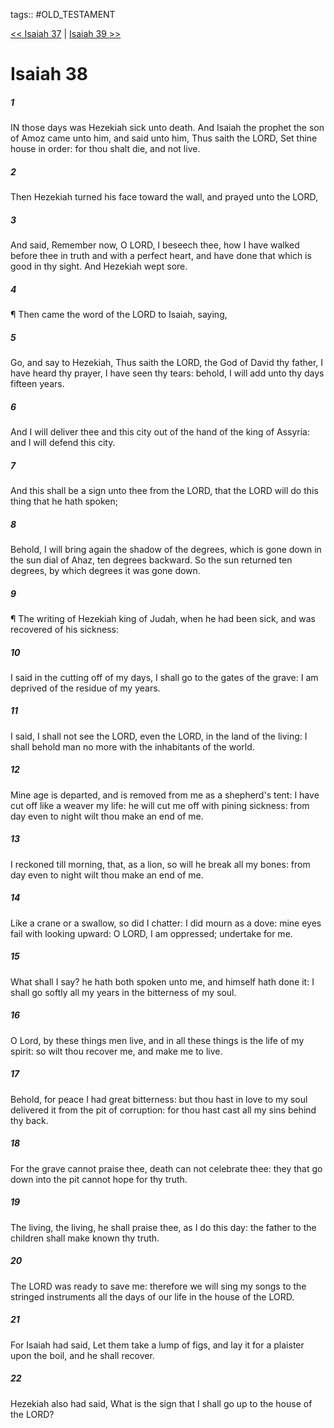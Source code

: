 tags:: #OLD_TESTAMENT

[<< Isaiah 37](OLD_TESTAMENT/23_Isaiah/Isaiah_37.md) | [Isaiah 39 >>](OLD_TESTAMENT/23_Isaiah/Isaiah_39.md)

# Isaiah 38

##### 1

IN those days was Hezekiah sick unto death. And Isaiah the prophet the son of Amoz came unto him, and said unto him, Thus saith the LORD, Set thine house in order: for thou shalt die, and not live.

##### 2

Then Hezekiah turned his face toward the wall, and prayed unto the LORD,

##### 3

And said, Remember now, O LORD, I beseech thee, how I have walked before thee in truth and with a perfect heart, and have done that which is good in thy sight. And Hezekiah wept sore.

##### 4

¶ Then came the word of the LORD to Isaiah, saying,

##### 5

Go, and say to Hezekiah, Thus saith the LORD, the God of David thy father, I have heard thy prayer, I have seen thy tears: behold, I will add unto thy days fifteen years.

##### 6

And I will deliver thee and this city out of the hand of the king of Assyria: and I will defend this city.

##### 7

And this shall be a sign unto thee from the LORD, that the LORD will do this thing that he hath spoken;

##### 8

Behold, I will bring again the shadow of the degrees, which is gone down in the sun dial of Ahaz, ten degrees backward. So the sun returned ten degrees, by which degrees it was gone down.

##### 9

¶ The writing of Hezekiah king of Judah, when he had been sick, and was recovered of his sickness:

##### 10

I said in the cutting off of my days, I shall go to the gates of the grave: I am deprived of the residue of my years.

##### 11

I said, I shall not see the LORD, even the LORD, in the land of the living: I shall behold man no more with the inhabitants of the world.

##### 12

Mine age is departed, and is removed from me as a shepherd's tent: I have cut off like a weaver my life: he will cut me off with pining sickness: from day even to night wilt thou make an end of me.

##### 13

I reckoned till morning, that, as a lion, so will he break all my bones: from day even to night wilt thou make an end of me.

##### 14

Like a crane or a swallow, so did I chatter: I did mourn as a dove: mine eyes fail with looking upward: O LORD, I am oppressed; undertake for me.

##### 15

What shall I say? he hath both spoken unto me, and himself hath done it: I shall go softly all my years in the bitterness of my soul.

##### 16

O Lord, by these things men live, and in all these things is the life of my spirit: so wilt thou recover me, and make me to live.

##### 17

Behold, for peace I had great bitterness: but thou hast in love to my soul delivered it from the pit of corruption: for thou hast cast all my sins behind thy back.

##### 18

For the grave cannot praise thee, death can not celebrate thee: they that go down into the pit cannot hope for thy truth.

##### 19

The living, the living, he shall praise thee, as I do this day: the father to the children shall make known thy truth.

##### 20

The LORD was ready to save me: therefore we will sing my songs to the stringed instruments all the days of our life in the house of the LORD.

##### 21

For Isaiah had said, Let them take a lump of figs, and lay it for a plaister upon the boil, and he shall recover.

##### 22

Hezekiah also had said, What is the sign that I shall go up to the house of the LORD?
